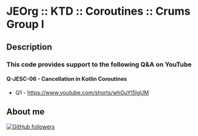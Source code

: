 # JEOrg :: KTD :: Coroutines :: Crums Group I

## Description

### This code provides support to the following Q&A on YouTube

#### Q-JESC-06 - Cancellation in Kotlin Coroutines
-   Q1 - https://www.youtube.com/shorts/whGuYl5IgUM

## About me

[![GitHub followers](https://img.shields.io/github/followers/jesperancinha.svg?label=Jesperancinha&style=for-the-badge&logo=github&color=grey "GitHub")](https://github.com/jesperancinha)
